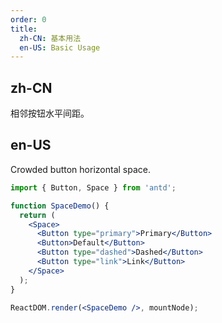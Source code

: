 ```yaml
---
order: 0
title:
  zh-CN: 基本用法
  en-US: Basic Usage
---
```


## zh-CN

相邻按钮水平间距。

## en-US

Crowded button horizontal space.

```jsx
import { Button, Space } from 'antd';

function SpaceDemo() {
  return (
    <Space>
      <Button type="primary">Primary</Button>
      <Button>Default</Button>
      <Button type="dashed">Dashed</Button>
      <Button type="link">Link</Button>
    </Space>
  );
}

ReactDOM.render(<SpaceDemo />, mountNode);
```
